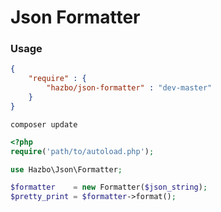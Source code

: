 # Json Formatter

### Usage

```json
{
	"require" : {
		"hazbo/json-formatter" : "dev-master"
	}
}
```

`composer update`

```php
<?php
require('path/to/autoload.php');

use Hazbo\Json\Formatter;

$formatter    = new Formatter($json_string);
$pretty_print = $formatter->format();
```